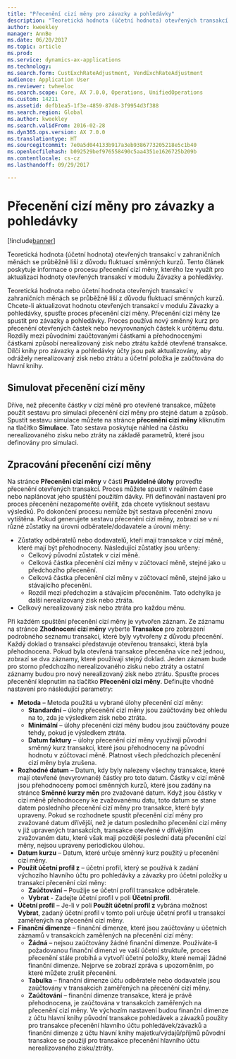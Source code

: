 ```yaml
---
title: "Přecenění cizí měny pro závazky a pohledávky"
description: "Teoretická hodnota (účetní hodnota) otevřených transakcí v zahraničních měnách se průběžně liší z důvodu fluktuací směnných kurzů. Tento článek poskytuje informace o procesu přecenění cizí měny, kterého lze využít pro aktualizaci hodnoty otevřených transakcí v modulu Závazky a pohledávky."
author: kweekley
manager: AnnBe
ms.date: 06/20/2017
ms.topic: article
ms.prod: 
ms.service: dynamics-ax-applications
ms.technology: 
ms.search.form: CustExchRateAdjustment, VendExchRateAdjustment
audience: Application User
ms.reviewer: twheeloc
ms.search.scope: Core, AX 7.0.0, Operations, UnifiedOperations
ms.custom: 14211
ms.assetid: defb1ea5-1f3e-4859-87d8-3f9954d3f388
ms.search.region: Global
ms.author: kweekley
ms.search.validFrom: 2016-02-28
ms.dyn365.ops.version: AX 7.0.0
ms.translationtype: HT
ms.sourcegitcommit: 7e0a5d044133b917a3eb9386773205218e5c1b40
ms.openlocfilehash: b092529bef976558490c5aa4351e1626725b209b
ms.contentlocale: cs-cz
ms.lasthandoff: 09/29/2017

---
```


# <a name="foreign-currency-revaluation-for-accounts-payable-and-accounts-receivable"></a>Přecenění cizí měny pro závazky a pohledávky

[!include[banner](../includes/banner.md)]


Teoretická hodnota (účetní hodnota) otevřených transakcí v zahraničních měnách se průběžně liší z důvodu fluktuací směnných kurzů. Tento článek poskytuje informace o procesu přecenění cizí měny, kterého lze využít pro aktualizaci hodnoty otevřených transakcí v modulu Závazky a pohledávky. 

Teoretická hodnota nebo účetní hodnota otevřených transakcí v zahraničních měnách se průběžně liší z důvodu fluktuací směnných kurzů. Chcete-li aktualizovat hodnotu otevřených transakcí v modulu Závazky a pohledávky, spusťte proces přecenění cizí měny. Přecenění cizí měny lze spustit pro závazky a pohledávky. Proces používá nový směnný kurz pro přecenění otevřených částek nebo nevyrovnaných částek k určitému datu. Rozdíly mezi původními zaúčtovanými částkami a přehodnocenými částkami způsobí nerealizovaný zisk nebo ztrátu každé otevřené transakce. Dílčí knihy pro závazky a pohledávky účty jsou pak aktualizovány, aby odrážely nerealizovaný zisk nebo ztrátu a účetní položka je zaúčtována do hlavní knihy.

## <a name="simulate-a-foreign-currency-revaluation"></a>Simulovat přecenění cizí měny
Dříve, než přeceníte částky v cizí měně pro otevřené transakce, můžete použít sestavu pro simulaci přecenění cizí měny pro stejné datum a způsob. Spustit sestavu simulace můžete na stránce **přecenění cizí měny** kliknutím na tlačítko **Simulace**. Tato sestava poskytuje náhled na částku nerealizovaného zisku nebo ztráty na základě parametrů, které jsou definovány pro simulaci.

## <a name="process-a-foreign-currency-revaluation"></a>Zpracování přecenění cizí měny
Na stránce **Přecenění cizí měny** v části **Pravidelné úlohy** proveďte přecenění otevřených transakcí. Proces můžete spustit v reálném čase nebo naplánovat jeho spuštění použitím dávky. Při definování nastavení pro proces přecenění nezapomeňte ověřit, zda chcete vytisknout sestavu výsledků. Po dokončení procesu nemůže být sestava přecenění znovu vytištěna. Pokud generujete sestavu přecenění cizí měny, zobrazí se v ní různé zůstatky na úrovni odběratele/dodavatele a úrovni měny:

-   Zůstatky odběratelů nebo dodavatelů, kteří mají transakce v cizí měně, které mají být přehodnoceny. Následující zůstatky jsou určeny:
    -   Celkový původní zůstatek v cizí měně.
    -   Celková částka přecenění cizí měny v zúčtovací měně, stejné jako u předchozího přecenění.
    -   Celková částka přecenění cizí měny v zúčtovací měně, stejné jako u stávajícího přecenění.
    -   Rozdíl mezi předchozím a stávajícím přeceněním. Tato odchylka je další nerealizovaný zisk nebo ztráta.
-   Celkový nerealizovaný zisk nebo ztráta pro každou měnu.

Při každém spuštění přecenění cizí měny je vytvořen záznam. Ze záznamu na stránce **Zhodnocení cizí měny** vyberte **Transakce** pro zobrazení podrobného seznamu transakcí, které byly vytvořeny z důvodu přecenění. Každý doklad o transakci představuje otevřenou transakci, která byla přehodnocena. Pokud byla otevřená transakce přeceněna více než jednou, zobrazí se dva záznamy, které používají stejný doklad. Jeden záznam bude pro storno předchozího nerealizovaného zisku nebo ztráty a ostatní záznamy budou pro nový nerealizovaný zisk nebo ztrátu. Spusťte proces přecenění klepnutím na tlačítko **Přecenění cizí měny**. Definujte vhodné nastavení pro následující parametry:

-   **Metoda** – Metoda použitá u vybrané úlohy přecenění cizí měny:
    -   **Standardní** – úlohy přecenění cizí měny jsou zaúčtovány bez ohledu na to, zda je výsledkem zisk nebo ztráta.
    -   **Minimální** – úlohy přecenění cizí měny budou jsou zaúčtovány pouze tehdy, pokud je výsledkem ztráta.
    -   **Datum faktury** – úlohy přecenění cizí měny využívají původní směnný kurz transakcí, které jsou přehodnoceny na původní hodnotu v zúčtovací měně. Platnost všech předchozích přecenění cizí měny byla zrušena.
-   **Rozhodné datum** – Datum, kdy byly nalezeny všechny transakce, které mají otevřené (nevyrovnané) částky pro toto datum. Částky v cizí měně jsou přehodnoceny pomocí směnných kurzů, které jsou zadány na stránce **Směnné kurzy měn** pro zvažované datum. Když jsou částky v cizí měně přehodnoceny ke zvažovanému datu, toto datum se stane datem posledního přecenění cizí měny pro transakce, které byly upraveny. Pokud se rozhodnete spustit přecenění cizí měny pro zvažované datum dřívější, než je datum posledního přecenění cizí měny v již upravených transakcích, transakce otevřené v dřívějším zvažovaném datu, které však mají pozdější poslední data přecenění cizí měny, nejsou upraveny periodickou úlohou.
-   **Datum kurzu** – Datum, které určuje směnný kurz použitý u přecenění cizí měny.
-   **Použít účetní profil z** – účetní profil, který se používá k zadání výchozího hlavního účtu pro pohledávky a závazky pro účetní položky u transakcí přecenění cizí měny:
    -   **Zaúčtování** – Použije se účetní profil transakce odběratele.
    -   **Vybrat** - Zadejte účetní profil v poli **Účetní profil**.
-   **Účetní profil** – Je-li v poli **Použít účetní profil z** vybrána možnost **Vybrat**, zadaný účetní profil v tomto poli určuje účetní profil u transakcí zaměřených na přecenění cizí měny.
-   **Finanční dimenze** – finanční dimenze, které jsou zaúčtovány u účetních záznamů v transakcích zaměřených na přecenění cizí měny:
    -   **Žádná** – nejsou zaúčtovány žádné finanční dimenze. Používáte-li požadovanou finanční dimenzi ve vaší účetní struktuře, proces přecenění stále probíhá a vytvoří účetní položky, které nemají žádné finanční dimenze. Nejprve se zobrazí zpráva s upozorněním, po které můžete zrušit přecenění.
    -   **Tabulka** – finanční dimenze účtu odběratele nebo dodavatele jsou zaúčtovány v transakcích zaměřených na přecenění cizí měny.
    -   **Zaúčtování** – finanční dimenze transakce, která je právě přehodnocena, je zaúčtována v transakcích zaměřených na přecenění cizí měny. Ve výchozím nastavení budou finanční dimenze z účtu hlavní knihy původní transakce pohledávek a závazků použity pro transakce přecenění hlavního účtu pohledávek/závazků a finanční dimenze z účtu hlavní knihy majetku/výdajů/příjmů původní transakce se použijí pro transakce přecenění hlavního účtu nerealizovaného zisku/ztráty.





